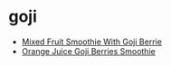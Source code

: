 # goji

 * [Mixed Fruit Smoothie With Goji Berrie](../../index/m/mixed-fruit-smoothie-with-goji-berrie.json)
 * [Orange Juice Goji Berries Smoothie](../../index/o/orange-juice-goji-berries-smoothie.json)
